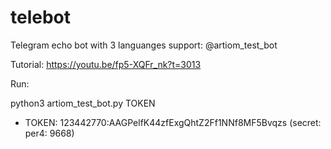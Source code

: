 # telebot

Telegram echo bot with 3 languanges support:
@artiom_test_bot

Tutorial: 
https://youtu.be/fp5-XQFr_nk?t=3013

Run:

python3 artiom_test_bot.py TOKEN
* TOKEN: 123442770:AAGPelfK44zfExgQhtZ2Ff1NNf8MF5Bvqzs (secret: per4: 9668)
